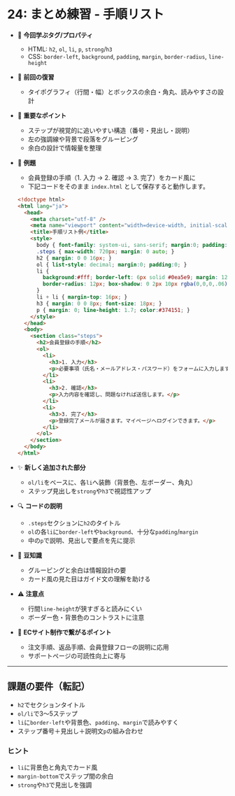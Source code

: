 # 24: まとめ練習 - 手順リスト

- 🧩 **今回学ぶタグ/プロパティ**
  - HTML: `h2`, `ol`, `li`, `p`, `strong`/`h3`
  - CSS: `border-left`, `background`, `padding`, `margin`, `border-radius`, `line-height`

- 🔁 **前回の復習**
  - タイポグラフィ（行間・幅）とボックスの余白・角丸、読みやすさの設計

- 📌 **重要なポイント**
  - ステップが視覚的に追いやすい構造（番号・見出し・説明）
  - 左の強調線や背景で段落をグルーピング
  - 余白の設計で情報量を整理

- 🧪 **例題**
  - 会員登録の手順（1. 入力 → 2. 確認 → 3. 完了）をカード風に
  - 下記コードをそのまま `index.html` として保存すると動作します。

  ```html
  <!doctype html>
  <html lang="ja">
    <head>
      <meta charset="utf-8" />
      <meta name="viewport" content="width=device-width, initial-scale=1" />
      <title>手順リスト例</title>
      <style>
        body { font-family: system-ui, sans-serif; margin:0; padding:40px; background:#fafafa; }
        .steps { max-width: 720px; margin: 0 auto; }
        h2 { margin: 0 0 16px; }
        ol { list-style: decimal; margin:0; padding:0; }
        li {
          background:#fff; border-left: 6px solid #0ea5e9; margin: 12px 0; padding: 16px 16px 16px 16px;
          border-radius: 12px; box-shadow: 0 2px 10px rgba(0,0,0,.06);
        }
        li + li { margin-top: 16px; }
        h3 { margin: 0 0 8px; font-size: 18px; }
        p { margin: 0; line-height: 1.7; color:#374151; }
      </style>
    </head>
    <body>
      <section class="steps">
        <h2>会員登録の手順</h2>
        <ol>
          <li>
            <h3>1. 入力</h3>
            <p>必要事項（氏名・メールアドレス・パスワード）をフォームに入力します。</p>
          </li>
          <li>
            <h3>2. 確認</h3>
            <p>入力内容を確認し、問題なければ送信します。</p>
          </li>
          <li>
            <h3>3. 完了</h3>
            <p>登録完了メールが届きます。マイページへログインできます。</p>
          </li>
        </ol>
      </section>
    </body>
  </html>
  ```

- ✨ **新しく追加された部分**
  - `ol/li`をベースに、各`li`へ装飾（背景色、左ボーダー、角丸）
  - ステップ見出しを`strong`や`h3`で視認性アップ

- 🔍 **コードの説明**
  - `.steps`セクションに`h2`のタイトル
  - `ol`の各`li`に`border-left`や`background`、十分な`padding`/`margin`
  - 中の`p`で説明、見出しで要点を先に提示

- 📖 **豆知識**
  - グルーピングと余白は情報設計の要
  - カード風の見た目はガイド文の理解を助ける

- ⚠️ **注意点**
  - 行間`line-height`が狭すぎると読みにくい
  - ボーダー色・背景色のコントラストに注意

- 🛒 **ECサイト制作で繋がるポイント**
  - 注文手順、返品手順、会員登録フローの説明に応用
  - サポートページの可読性向上に寄与

---

## 課題の要件（転記）
- `h2`でセクションタイトル
- `ol/li`で3〜5ステップ
- `li`に`border-left`や背景色、`padding`、`margin`で読みやすく
- ステップ番号＋見出し＋説明文`p`の組み合わせ

### ヒント
- `li`に背景色と角丸でカード風
- `margin-bottom`でステップ間の余白
- `strong`や`h3`で見出しを強調